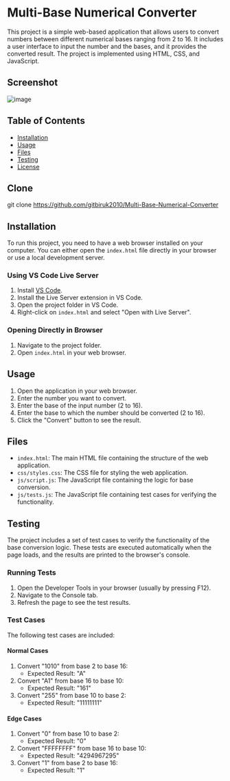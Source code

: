 # Multi-Base Numerical Converter

This project is a simple web-based application that allows users to convert numbers between different numerical bases ranging from 2 to 16. It includes a user interface to input the number and the bases, and it provides the converted result. The project is implemented using HTML, CSS, and JavaScript.
## Screenshot
![image](https://github.com/gitbiruk2010/Multi-Base-Numerical-Converter/assets/103274295/bb4fe9fa-db9f-40b5-baee-ee90610254cf)

## Table of Contents

- [Installation](#installation)
- [Usage](#usage)
- [Files](#files)
- [Testing](#testing)
- [License](#license)

## Clone
git clone https://github.com/gitbiruk2010/Multi-Base-Numerical-Converter
## Installation

To run this project, you need to have a web browser installed on your computer. You can either open the `index.html` file directly in your browser or use a local development server.

### Using VS Code Live Server

1. Install [VS Code](https://code.visualstudio.com/).
2. Install the Live Server extension in VS Code.
3. Open the project folder in VS Code.
4. Right-click on `index.html` and select "Open with Live Server".

### Opening Directly in Browser

1. Navigate to the project folder.
2. Open `index.html` in your web browser.

## Usage

1. Open the application in your web browser.
2. Enter the number you want to convert.
3. Enter the base of the input number (2 to 16).
4. Enter the base to which the number should be converted (2 to 16).
5. Click the "Convert" button to see the result.

## Files

- `index.html`: The main HTML file containing the structure of the web application.
- `css/styles.css`: The CSS file for styling the web application.
- `js/script.js`: The JavaScript file containing the logic for base conversion.
- `js/tests.js`: The JavaScript file containing test cases for verifying the functionality.

## Testing

The project includes a set of test cases to verify the functionality of the base conversion logic. These tests are executed automatically when the page loads, and the results are printed to the browser's console.

### Running Tests

1. Open the Developer Tools in your browser (usually by pressing F12).
2. Navigate to the Console tab.
3. Refresh the page to see the test results.

### Test Cases

The following test cases are included:

#### Normal Cases

1. Convert "1010" from base 2 to base 16:
   - Expected Result: "A"
2. Convert "A1" from base 16 to base 10:
   - Expected Result: "161"
3. Convert "255" from base 10 to base 2:
   - Expected Result: "11111111"

#### Edge Cases

1. Convert "0" from base 10 to base 2:
   - Expected Result: "0"
2. Convert "FFFFFFFF" from base 16 to base 10:
   - Expected Result: "4294967295"
3. Convert "1" from base 2 to base 16:
   - Expected Result: "1"


